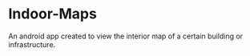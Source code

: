 # Indoor-Maps
An android app created to view the interior map of a certain building or infrastructure.
